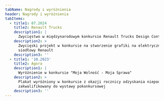 ```yaml
---
tabName: Nagrody i wyróżnienia
header: Nagrody i wyróżnienia
tabItems:
  - title1: 07.2024
    title2: Renault Trucks
    description1: |
      Zwycięstwo w międzynarodowym konkursie Renault Trucks Design Contest
    description2: >
      Zwycięski projekt w konkursie na stworzenie grafiki na elektryczny ciągnik
      siodłowy Renault
    description3: ''
  - title1: '10.2023'
    title2: Agora
    description1: |
      Wyróżnienie w konkursie "Moja Wolność - Moja Sprawa"
    description2: >
      Plakat wyróżniony w konkursie z okazji rocznicy odzyskania niepodległości,
      zakwalifikowany do wystawy pokonkursowej
    description3: ''
---
```


